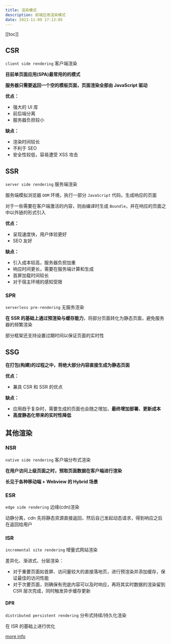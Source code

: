 ```yaml
---
title: 渲染模式
description: 前端应用渲染模式
date: 2021-11-09 17:13:05
---
```


[[toc]]

## CSR

`client side rendering` 客户端渲染

**目前单页面应用(SPA)最常用的的模式**

**服务器只需要返回一个空的模板页面，页面渲染全部由 JavaScript 驱动**

**优点：**
  - 强大的 UI 库
  - 前后端分离
  - 服务器负担较小

**缺点：**
  - 渲染时间较长
  - 不利于 SEO
  - 安全性较低，容易遭受 XSS 攻击

## SSR

`server side rendering` 服务端渲染

服务端模拟浏览器 `DOM` 环境，执行一部分 `JavaScript` 代码，生成响应的页面

对于一些需要在客户端激活的内容，则由编译时生成 `Boundle`，并在响应的页面之中以外链的形式引入

**优点：**
  - 呈现速度快，用户体验更好
  - SEO 友好

**缺点：**
  - 引入成本较高，服务器负担加重
  - 响应时间更长，需要在服务端计算和生成
  - 首屏加载时间较长
  - 对于宿主环境的感知受限

### SPR

`serverless pre-rendering` 无服务渲染

**在 SSR 的基础上通过预渲染与缓存能力**，将部分页面转化为静态页面，避免服务器的频繁渲染

部分框架还支持设置过期时间以保证页面的实时性

## SSG

**在打包(构建)的过程之中，将绝大部分内容直接生成为静态页面**

**优点：**
  - 兼具 CSR 和 SSR 的优点

**缺点：**
  - 应用趋于复杂时，需要生成的页面也会随之增加，**最终增加部署、更新成本**
  - **高度静态化带来的实时性降低**

## 其他渲染

### NSR

`native side rendering` 客户端分布式渲染

**在用户访问上级页面之时，预取页面数据在客户端进行渲染**

**长见于各种移动端 + Webview 的 Hybrid 场景**

### ESR

`edge side rendering` 边缘(cdn)渲染

动静分离，cdn 先将静态资源直接返回，然后自己发起动态请求，得到响应之后在返回给用户

### ISR

`incremental site rendering` 增量式网站渲染

差异化、渐进式、分层渲染：
  - 对于重要页面如首屏、访问量较大的直接落地页，进行预渲染并添加缓存，保证最佳的访问性能
  - 对于次要页面，则确保有兜底内容可以及时响应，再将其实时数据的渲染留到 CSR 层次完成，同时触发异步缓存更新

#### DPR

`distributed persistent rendering` 分布式持续/持久化渲染

在 ISR 的基础上进行优化

[more info](https://mp.weixin.qq.com/s/JSbOdD6AmjgS_gmqeGnYmg)